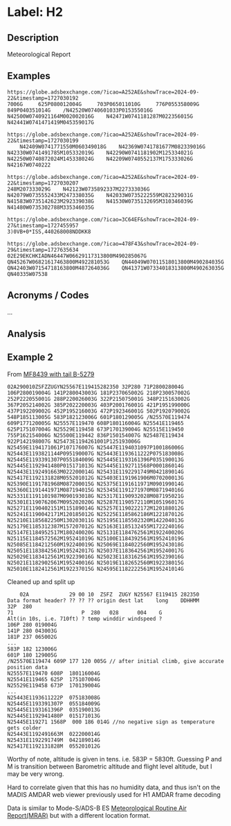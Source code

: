 # Label: H2

## Description

Meteorological Report

## Examples

```
https://globe.adsbexchange.com/?icao=A252AE&showTrace=2024-09-22&timestamp=1727030192
7006G     625P080012004G     703P065011010G     776P055358009G     849P040351014G    /N42520W0740601033P015355016G    N42500W0740921164M002002016G    N42471W0741181287M022356015G    N42441W0741471419M045359017G

https://globe.adsbexchange.com/?icao=A252AE&showTrace=2024-09-22&timestamp=1727030199
    N42409W0741771550M060349018G    N42369W0741781677M082339016G    N42330W0741491785M105332019G    N42290W0741181902M125334021G    N42250W0740872024M145338024G    N42209W0740552137M175333026G    N42167W0740222

https://globe.adsbexchange.com/?icao=A252AE&showTrace=2024-09-22&timestamp=1727030207
248M207333029G    N42123W0735892337M227333036G    N42079W0735552433M247338035G    N42033W0735222559M282329031G    N41583W0735142623M292339038G    N41530W0735132695M310346039G    N41480W0735302788M335346035G    

https://globe.adsbexchange.com/?icao=3C64EF&showTrace=2024-09-27&timestamp=1727455957
3)0VB+0*ISS,440268008NDDKK8

https://globe.adsbexchange.com/?icao=478F43&showTrace=2024-09-29&timestamp=1727635634
02E29EKCHKIADN46447W06629117313800M490285067G    QN45267W06821617463800M492281053G    QN44049W07011518013800M490284035G    QN42403W07154718163800M487264036G    QN41371W07334018313800M490263035G    QN40335W07538
```

## Acronyms / Codes

...

## Analysis

## Example 2

From [MF8439 with tail B-5279](https://app.airframes.io/messages/5164796219)

```
02A290010ZSFZZUGYN25567E119415282350 32P280 71P280028004G 106P280019004G 141P280043003G 181P237065002G 218P230057002G 252P222055001G 288P220026003G 322P215075001G 348P215163002G 367P205214002G 385P202220003G 403P200176001G 421P195199000G 437P192209002G 452P195216003G 472P192346001G 502P192079002G 548P185113005G 583P182123006G 601P180129005G /N25570E119474 609P177120005G N25557E119470 608P180116004G N25541E119465 625P175107004G N25529E119458 673P170139004G N25515E119450 755P162154006G N25500E119442 836P150154007G N25487E119434 922P142198007G N25473E1194261001P125193006G N25459E1194171061P107176007G N25447E1194031097P100186006G N25443E1193821144P095190007G N25443E1193611222P075183008G N25445E1193391307P055184009G N25445E1193161396P035190013G N25445E1192941480P015171013G N25445E1192711568P000186014G N25443E1192491663M022200014G N25431E1192291749M042189014G N25417E1192131828M055201012G N25403E1191961906M070200013G N25390E1191781968M087200015G N25375E1191611971M090199014G N25360E1191441971M087194015G N25345E1191271970M087194016G N25331E1191101987M090193018G N25317E1190932028M087195021G N25301E1190762067M095202020G N25287E1190572110M105196017G N25271E1190402151M115189014G N25257E1190222172M120188012G N25241E1190042171M120185012G N25225E1185862186M122187012G N25210E1185682250M130203011G N25195E1185502320M142204013G N25179E1185312387M157207012G N25163E1185132455M172224016G N25147E1184952517M180240020G N25131E1184762561M192240020G N25115E1184572562M195241019G N25100E1184392561M195241019G N25085E1184212560M192240019G N25069E1184022560M195243018G N25051E1183842561M195242017G N25037E1183642561M195240017G N25029E1183412561M192239016G N25023E1183162561M195239016G N25021E1182902561M195240016G N25019E1182652560M192238015G N25010E1182412561M192237015G N24595E1182222561M195241014G
```

Cleaned up and split up

```
	02A             29 00 10  ZSFZ  ZUGY N25567 E119415 282350 
Data format header? ?? ?? ?? origin dest lat    long    DDHHMM
32P  280 
71                      P  280 	 028	  004	 G 
Alt(in 10s, i.e. 710ft) ? temp winddir windspeed ?
106P 280 019004G 
141P 280 043003G 
181P 237 065002G 
...
583P 182 123006G 
601P 180 129005G 
/N25570E119474 609P 177 120 005G // after initial climb, give accurate position data
N25557E119470 608P  180116004G 
N25541E119465 625P  175107004G 
N25529E119458 673P  170139004G 
...
N25443E1193611222P  075183008G 
N25445E1193391307P  055184009G 
N25445E1193161396P  035190013G 
N25445E1192941480P  015171013G 
N25445E119271 1568P  000 186 014G //no negative sign as temperature gets colder
N25443E1192491663M  022200014G 
N25431E1192291749M  042189014G 
N25417E1192131828M  055201012G
```

Worthy of note, altitude is given in tens. i.e. 583P = 5830ft. Guessing P and M is transition between Barometric altitude and flight level altitude, but I may be very wrong.

Hard to correlate given that this has no humidity data, and thus isn't on the MADIS AMDAR web viewer previously used for H1 AMDAR frame decoding

Data is similar to Mode-S/ADS-B ES [Meteorological Routine Air Report(MRAR)](https://mode-s.org/1090mhz/content/mode-s/8-meteo.html) but with a different location format.
